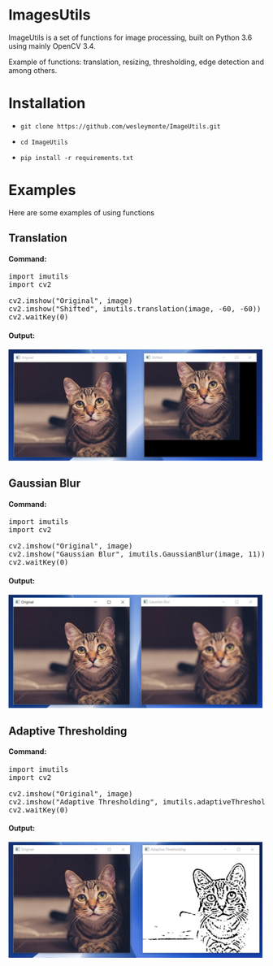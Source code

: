 # ImagesUtils

ImageUtils is a set of functions for image processing, built on Python 3.6 using mainly OpenCV 3.4.

Example of functions: translation, resizing, thresholding, edge detection and among others.


# Installation

*  `git clone https://github.com/wesleymonte/ImageUtils.git`

*  `cd ImageUtils`

*  `pip install -r requirements.txt`


# Examples

Here are some examples of using functions

## Translation

#### Command:

<pre>
import imutils
import cv2

cv2.imshow("Original", image)
cv2.imshow("Shifted", imutils.translation(image, -60, -60))
cv2.waitKey(0)
</pre>

#### Output:

<img  src="images/translation.png?raw=true"  alt="Translation example"  style="max-width: 500px;">

## Gaussian Blur

#### Command:

<pre>
import imutils
import cv2

cv2.imshow("Original", image)
cv2.imshow("Gaussian Blur", imutils.GaussianBlur(image, 11))
cv2.waitKey(0)
</pre>

#### Output:

<img  src="images/gaussian_blur.png?raw=true"  alt="Gaussian Blur example"  style="max-width: 500px;">

## Adaptive Thresholding

#### Command:

<pre>
import imutils
import cv2

cv2.imshow("Original", image)
cv2.imshow("Adaptive Thresholding", imutils.adaptiveThresholding(image, 9, 3))
cv2.waitKey(0)
</pre>

#### Output:

<img  src="images/adaptive_thresholding.png?raw=true"  alt="Gaussian Blur example"  style="max-width: 500px;">